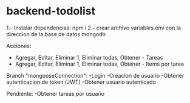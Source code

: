 # backend-todolist
1.- Instalar dependencias:  npm i
2.- crear archivo variables.env con la direccion de la base de datos mongodb

Acciones:
- Agregar, Editar, Eliminar 1, Eliminar todas, Obtener - Tareas
- Agregar, Editar, Eliminar 1, Eliminar todas, Obtener - Items por tarea

Branch "mongooseConnection":
-Login
-Creacion de usuario
-Obtener autenticacion de token (JWT)
-Obtener usuario autenticado

Pendiente: 
-Obtener tareas por usuario
